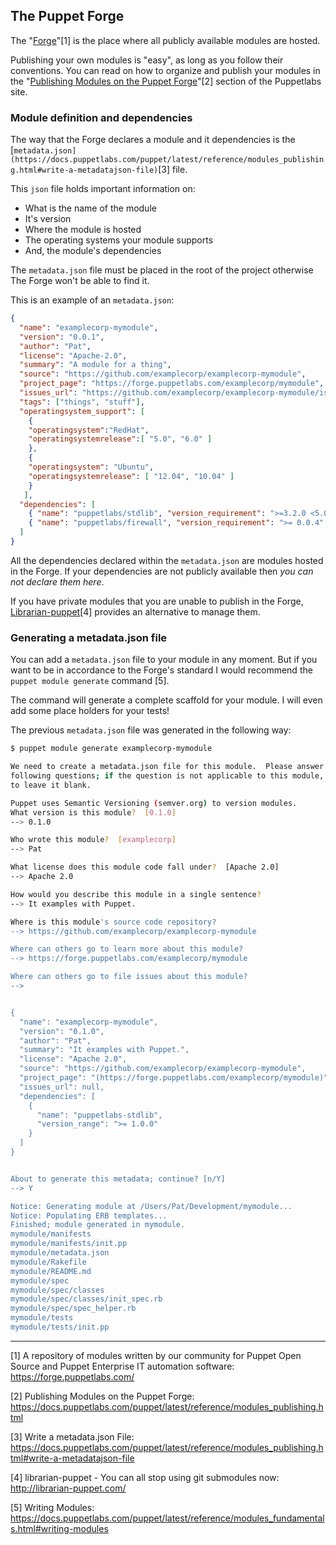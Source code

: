 ## The Puppet Forge

The "[Forge](https://forge.puppetlabs.com/)"[1] is the place where all publicly available modules are hosted.

Publishing your own modules is "easy", as long as you follow their conventions. You can read on how to organize and publish your modules in the "[Publishing Modules on the Puppet Forge](https://docs.puppetlabs.com/puppet/latest/reference/modules_publishing.html)"[2] section of the Puppetlabs site.

### Module definition and dependencies

The way that the Forge declares a module and it dependencies is the [`metadata.json](https://docs.puppetlabs.com/puppet/latest/reference/modules_publishing.html#write-a-metadatajson-file)`[3] file. 

This `json` file holds important information on:
* What is the name of the module
* It's version
* Where the module is hosted
* The operating systems your module supports
* And, the module's dependencies

The `metadata.json` file must be placed in the root of the project otherwise The Forge won't be able to find it.

This is an example of an `metadata.json`:

```json
{
  "name": "examplecorp-mymodule",
  "version": "0.0.1",
  "author": "Pat",
  "license": "Apache-2.0",
  "summary": "A module for a thing",
  "source": "https://github.com/examplecorp/examplecorp-mymodule",
  "project_page": "https://forge.puppetlabs.com/examplecorp/mymodule",
  "issues_url": "https://github.com/examplecorp/examplecorp-mymodule/issues",
  "tags": ["things", "stuff"],
  "operatingsystem_support": [
    {
    "operatingsystem":"RedHat",
    "operatingsystemrelease":[ "5.0", "6.0" ]
    },
    {
    "operatingsystem": "Ubuntu",
    "operatingsystemrelease": [ "12.04", "10.04" ]
    }
   ],
  "dependencies": [
    { "name": "puppetlabs/stdlib", "version_requirement": ">=3.2.0 <5.0.0" },
    { "name": "puppetlabs/firewall", "version_requirement": ">= 0.0.4" }
  ]
}
```

All the dependencies declared within the `metadata.json` are modules hosted in the Forge. If your dependencies are not publicly available then *you can not declare them here*. 

If you have private modules that you are unable to publish in the Forge, [Librarian-puppet](http://librarian-puppet.com/)[4] provides an alternative to manage them.

### Generating a metadata.json file

You can add a `metadata.json` file to your module in any moment. But if you want to be in accordance to the Forge's standard I would recommend the `puppet module generate` command [5].

The command will generate a complete scaffold for your module. I will even add some place holders for your tests! 

The previous `metadata.json` file was generated in the following way:

```bash
$ puppet module generate examplecorp-mymodule

We need to create a metadata.json file for this module.  Please answer the
following questions; if the question is not applicable to this module, feel free
to leave it blank.

Puppet uses Semantic Versioning (semver.org) to version modules.
What version is this module?  [0.1.0]
--> 0.1.0

Who wrote this module?  [examplecorp]
--> Pat

What license does this module code fall under?  [Apache 2.0]
--> Apache 2.0

How would you describe this module in a single sentence?
--> It examples with Puppet.

Where is this module's source code repository?
--> https://github.com/examplecorp/examplecorp-mymodule

Where can others go to learn more about this module?
--> https://forge.puppetlabs.com/examplecorp/mymodule

Where can others go to file issues about this module?
-->


{
  "name": "examplecorp-mymodule",
  "version": "0.1.0",
  "author": "Pat",
  "summary": "It examples with Puppet.",
  "license": "Apache 2.0",
  "source": "https://github.com/examplecorp/examplecorp-mymodule",
  "project_page": "(https://forge.puppetlabs.com/examplecorp/mymodule)",
  "issues_url": null,
  "dependencies": [
    {
      "name": "puppetlabs-stdlib",
      "version_range": ">= 1.0.0"
    }
  ]
}


About to generate this metadata; continue? [n/Y]
--> Y

Notice: Generating module at /Users/Pat/Development/mymodule...
Notice: Populating ERB templates...
Finished; module generated in mymodule.
mymodule/manifests
mymodule/manifests/init.pp
mymodule/metadata.json
mymodule/Rakefile
mymodule/README.md
mymodule/spec
mymodule/spec/classes
mymodule/spec/classes/init_spec.rb
mymodule/spec/spec_helper.rb
mymodule/tests
mymodule/tests/init.pp
```

---

[1] A repository of modules written by our community for Puppet Open Source and Puppet Enterprise IT automation software:  https://forge.puppetlabs.com/

[2] Publishing Modules on the Puppet Forge: https://docs.puppetlabs.com/puppet/latest/reference/modules_publishing.html

[3] Write a metadata.json File: https://docs.puppetlabs.com/puppet/latest/reference/modules_publishing.html#write-a-metadatajson-file

[4] librarian-puppet - You can all stop using git submodules now: http://librarian-puppet.com/

[5] Writing Modules: https://docs.puppetlabs.com/puppet/latest/reference/modules_fundamentals.html#writing-modules